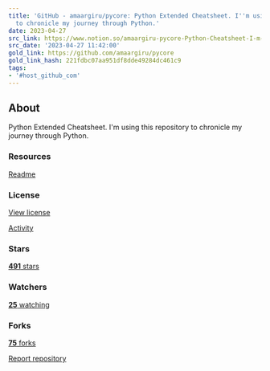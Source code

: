 ```yaml
---
title: 'GitHub - amaargiru/pycore: Python Extended Cheatsheet. I''m using this repository
  to chronicle my journey through Python.'
date: 2023-04-27
src_link: https://www.notion.so/amaargiru-pycore-Python-Cheatsheet-I-m-using-this-repository-to-document-my-journey-through-Python-786c55bc87924d92bdbdb6df1ef5c0b0
src_date: '2023-04-27 11:42:00'
gold_link: https://github.com/amaargiru/pycore
gold_link_hash: 221fdbc07aa951df8dde49284dc461c9
tags:
- '#host_github_com'
---
```



About
-----



 Python Extended Cheatsheet. I'm using this repository to chronicle my journey through Python.
 


### Resources



[Readme](#readme-ov-file) 
### License



[View license](#License-1-ov-file) 




[Activity](/amaargiru/pycore/activity) 
### Stars



[**491**
 stars](/amaargiru/pycore/stargazers) 
### Watchers



[**25**
 watching](/amaargiru/pycore/watchers) 
### Forks



[**75**
 forks](/amaargiru/pycore/forks) 

[Report repository](/contact/report-content?content_url=https%3A%2F%2Fgithub.com%2Famaargiru%2Fpycore&report=amaargiru+%28user%29)